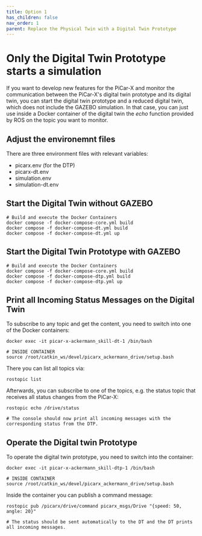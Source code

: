 ```yaml
---
title: Option 1
has_children: false
nav_order: 1
parent: Replace the Physical Twin with a Digital Twin Prototype
---
```


# Only the Digital Twin Prototype starts a simulation
If you want to develop new features for the PiCar-X and monitor the communication between the PiCar-X's digital twin prototype and its digital twin, you can start the digital twin prototype and a reduced digital twin, which does not include the GAZEBO simulation. In that case, you can just use inside a Docker container of the digital twin the *echo* function provided by ROS on the topic you want to monitor.

## Adjust the environemnt files

There are three environment files with relevant variables:
- picarx.env (for the DTP)
- picarx-dt.env
- simulation.env
- simulation-dt.env

## Start the Digital Twin without GAZEBO
```console
# Build and execute the Docker Containers
docker compose -f docker-compose-core.yml build 
docker compose -f docker-compose-dt.yml build 
docker compose -f docker-compose-dt.yml up
```

## Start the Digital Twin Prototype with GAZEBO
```console
# Build and execute the Docker Containers
docker compose -f docker-compose-core.yml build 
docker compose -f docker-compose-dtp.yml build 
docker compose -f docker-compose-dtp.yml up
```

## Print all Incoming Status Messages on the Digital Twin

To subscribe to any topic and get the content, you need to switch into one of the Docker containers:

```console
docker exec -it picar-x-ackermann_skill-dt-1 /bin/bash

# INSIDE CONTAINER
source /root/catkin_ws/devel/picarx_ackermann_drive/setup.bash
```

There you can list all topics via:

```console
rostopic list
```

Afterwards, you can subscribe to one of the topics, e.g. the status topic that receives all status changes from the PiCar-X:

```console
rostopic echo /drive/status

# The console should now print all incoming messages with the corresponding status from the DTP.
```

## Operate the Digital twin Prototype

To operate the digital twin prototype, you need to switch into the container:

```console
docker exec -it picar-x-ackermann_skill-dtp-1 /bin/bash

# INSIDE CONTAINER
source /root/catkin_ws/devel/picarx_ackermann_drive/setup.bash
```

Inside the container you can publish a command message:


```console
rostopic pub /picarx/drive/command picarx_msgs/Drive "{speed: 50, angle: 20}"

# The status should be sent automatically to the DT and the DT prints all incoming messages.
```